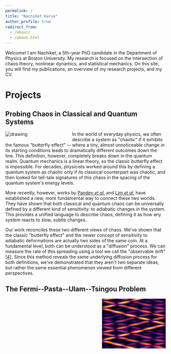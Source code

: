 ```yaml
---
permalink: /
title: "Nachiket Karve"
author_profile: true
redirect_from: 
  - /about/
  - /about.html
---
```


Welcome! I am Nachiket, a 5th-year PhD candidate in the Department of Physics at Boston University. My research is focused on the intersection of chaos theory, nonlinear dynamics, and statistical mechanics. On this site, you will find my publications, an overview of my research projects, and my CV.

Projects
===

## Probing Chaos in Classical and Quantum Systems

<img align="left" src="/images/stdPhaseT.jpeg" alt="drawing" width="200" style="padding-right: 10px; padding-bottom: 10px"/>

In the world of everyday physics, we often describe a system as "chaotic" if it exhibits the famous "butterfly effect" -- where a tiny, almost unnoticeable change in its starting conditions leads to dramatically different outcomes down the line. This definition, however, completely breaks down in the quantum realm. Quantum mechanics is a linear theory, so the classic butterfly effect is impossible. For decades, physicists worked around this by defining a quantum system as chaotic only if its classical counterpart was chaotic, and then looked for tell-tale signatures of this chaos in the spacing of the quantum system's energy levels.

More recently, however, works by [Pandey *et al*.](https://journals.aps.org/prx/abstract/10.1103/PhysRevX.10.041017) and [Lim *et al*.](https://arxiv.org/abs/2401.01927) have established a new, more fundamental way to connect these two worlds. They have shown that both classical and quantum chaos can be universally defined by a different kind of sensitivity: to adiabatic changes in the system. This provides a unified language to describe chaos, defining it as how any system reacts to slow, subtle changes.

Our work reconciles these two different views of chaos. We've shown that the classic "butterfly effect" and the newer concept of sensitivity to adiabatic deformations are actually two sides of the same coin. At a fundamental level, both can be understood as a "diffusion" process. We can measure the rate of this spreading using a tool we call the "observable drift" [[4](https://arxiv.org/abs/2507.18617)]. Since this method reveals the same underlying diffusion process for both definitions, we've demonstrated that they aren't two separate ideas, but rather the same essential phenomenon viewed from different perspectives.

## The Fermi--Pasta--Ulam--Tsingou Problem

<img align="right" src="/images/highlightImage.jpeg" alt="drawing" width="200"/>



